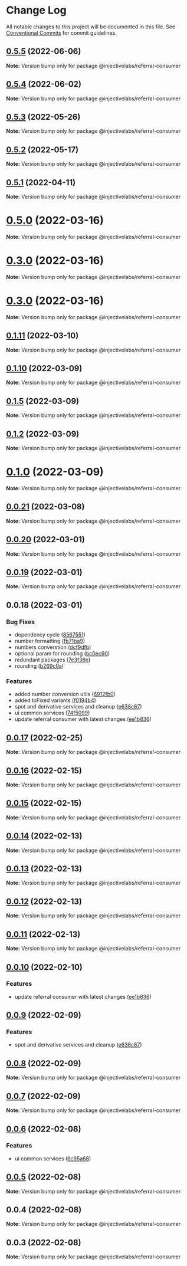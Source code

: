 # Change Log

All notable changes to this project will be documented in this file.
See [Conventional Commits](https://conventionalcommits.org) for commit guidelines.

## [0.5.5](https://github.com/InjectiveLabs/injective-ts/compare/@injectivelabs/referral-consumer@0.5.4...@injectivelabs/referral-consumer@0.5.5) (2022-06-06)

**Note:** Version bump only for package @injectivelabs/referral-consumer





## [0.5.4](https://github.com/InjectiveLabs/injective-ts/compare/@injectivelabs/referral-consumer@0.5.3...@injectivelabs/referral-consumer@0.5.4) (2022-06-02)

**Note:** Version bump only for package @injectivelabs/referral-consumer





## [0.5.3](https://github.com/InjectiveLabs/injective-ts/compare/@injectivelabs/referral-consumer@0.5.2...@injectivelabs/referral-consumer@0.5.3) (2022-05-26)

**Note:** Version bump only for package @injectivelabs/referral-consumer





## [0.5.2](https://github.com/InjectiveLabs/injective-ts/compare/@injectivelabs/referral-consumer@0.5.1...@injectivelabs/referral-consumer@0.5.2) (2022-05-17)

**Note:** Version bump only for package @injectivelabs/referral-consumer





## [0.5.1](https://github.com/InjectiveLabs/injective-ts/compare/@injectivelabs/referral-consumer@0.5.0...@injectivelabs/referral-consumer@0.5.1) (2022-04-11)

**Note:** Version bump only for package @injectivelabs/referral-consumer





# [0.5.0](https://github.com/InjectiveLabs/injective-ts/compare/@injectivelabs/referral-consumer@0.3.0...@injectivelabs/referral-consumer@0.5.0) (2022-03-16)

**Note:** Version bump only for package @injectivelabs/referral-consumer





# [0.3.0](https://github.com/InjectiveLabs/injective-ts/compare/@injectivelabs/referral-consumer@0.3.0...@injectivelabs/referral-consumer@0.3.0) (2022-03-16)

**Note:** Version bump only for package @injectivelabs/referral-consumer





# [0.3.0](https://github.com/InjectiveLabs/injective-ts/compare/@injectivelabs/referral-consumer@0.1.11...@injectivelabs/referral-consumer@0.3.0) (2022-03-16)

**Note:** Version bump only for package @injectivelabs/referral-consumer





## [0.1.11](https://github.com/InjectiveLabs/injective-ts/compare/@injectivelabs/referral-consumer@0.1.10...@injectivelabs/referral-consumer@0.1.11) (2022-03-10)

**Note:** Version bump only for package @injectivelabs/referral-consumer





## [0.1.10](https://github.com/InjectiveLabs/injective-ts/compare/@injectivelabs/referral-consumer@0.1.5...@injectivelabs/referral-consumer@0.1.10) (2022-03-09)

**Note:** Version bump only for package @injectivelabs/referral-consumer





## [0.1.5](https://github.com/InjectiveLabs/injective-ts/compare/@injectivelabs/referral-consumer@0.1.2...@injectivelabs/referral-consumer@0.1.5) (2022-03-09)

**Note:** Version bump only for package @injectivelabs/referral-consumer





## [0.1.2](https://github.com/InjectiveLabs/injective-ts/compare/@injectivelabs/referral-consumer@0.1.0...@injectivelabs/referral-consumer@0.1.2) (2022-03-09)

**Note:** Version bump only for package @injectivelabs/referral-consumer





# [0.1.0](https://github.com/InjectiveLabs/injective-ts/compare/@injectivelabs/referral-consumer@0.0.21...@injectivelabs/referral-consumer@0.1.0) (2022-03-09)

**Note:** Version bump only for package @injectivelabs/referral-consumer





## [0.0.21](https://github.com/InjectiveLabs/injective-ts/compare/@injectivelabs/referral-consumer@0.0.20...@injectivelabs/referral-consumer@0.0.21) (2022-03-08)

**Note:** Version bump only for package @injectivelabs/referral-consumer





## [0.0.20](https://github.com/InjectiveLabs/injective-ts/compare/@injectivelabs/referral-consumer@0.0.19...@injectivelabs/referral-consumer@0.0.20) (2022-03-01)

**Note:** Version bump only for package @injectivelabs/referral-consumer





## [0.0.19](https://github.com/InjectiveLabs/injective-ts/compare/@injectivelabs/referral-consumer@0.0.18...@injectivelabs/referral-consumer@0.0.19) (2022-03-01)

**Note:** Version bump only for package @injectivelabs/referral-consumer





## 0.0.18 (2022-03-01)


### Bug Fixes

* dependency cycle ([8567551](https://github.com/InjectiveLabs/injective-ts/commit/856755179ac526f415f108b90a7b6f58f3e3258d))
* number formatting ([fb71ba9](https://github.com/InjectiveLabs/injective-ts/commit/fb71ba9559719bf67a73881e268a5b3cbdeb9fa3))
* numbers converstion ([dcf9dfb](https://github.com/InjectiveLabs/injective-ts/commit/dcf9dfb14ce45486649915c061412ce32beb350c))
* optional param for rounding ([bc0ec90](https://github.com/InjectiveLabs/injective-ts/commit/bc0ec90c28bdf3e990165c64af39a91b2895a3b0))
* redundant packages ([7e3f38e](https://github.com/InjectiveLabs/injective-ts/commit/7e3f38e9281c7d9eec7aeb9ba94e2fc48c70d52f))
* rounding ([b269c9a](https://github.com/InjectiveLabs/injective-ts/commit/b269c9aec7048ce1ae4b7862ab2e88cb7c59e033))


### Features

* added number conversion utils ([6912fb0](https://github.com/InjectiveLabs/injective-ts/commit/6912fb0ac1f5ffcfd11eff8980745593eabcd46f))
* added toFixed variants ([f0194b4](https://github.com/InjectiveLabs/injective-ts/commit/f0194b496b04a65a6a1a479c74031ff1bbd83a7d))
* spot and derivative services and cleanup ([e638c67](https://github.com/InjectiveLabs/injective-ts/commit/e638c67db9ec2d8200aa0a9d47d458abb9e1ef46))
* ui common services ([74f5099](https://github.com/InjectiveLabs/injective-ts/commit/74f5099cd603086a713d4fb436ad6a322e45ea25))
* update referral consumer with latest changes ([ee1b836](https://github.com/InjectiveLabs/injective-ts/commit/ee1b8363489f6d661c2321aad55384bce802b80a))





## [0.0.17](https://github.com/InjectiveLabs/injective-ts/compare/@injectivelabs/referral-consumer@0.0.16...@injectivelabs/referral-consumer@0.0.17) (2022-02-25)

**Note:** Version bump only for package @injectivelabs/referral-consumer





## [0.0.16](https://github.com/InjectiveLabs/injective-ts/compare/@injectivelabs/referral-consumer@0.0.15...@injectivelabs/referral-consumer@0.0.16) (2022-02-15)

**Note:** Version bump only for package @injectivelabs/referral-consumer





## [0.0.15](https://github.com/InjectiveLabs/injective-ts/compare/@injectivelabs/referral-consumer@0.0.14...@injectivelabs/referral-consumer@0.0.15) (2022-02-15)

**Note:** Version bump only for package @injectivelabs/referral-consumer





## [0.0.14](https://github.com/InjectiveLabs/injective-ts/compare/@injectivelabs/referral-consumer@0.0.13...@injectivelabs/referral-consumer@0.0.14) (2022-02-13)

**Note:** Version bump only for package @injectivelabs/referral-consumer





## [0.0.13](https://github.com/InjectiveLabs/injective-ts/compare/@injectivelabs/referral-consumer@0.0.12...@injectivelabs/referral-consumer@0.0.13) (2022-02-13)

**Note:** Version bump only for package @injectivelabs/referral-consumer





## [0.0.12](https://github.com/InjectiveLabs/injective-ts/compare/@injectivelabs/referral-consumer@0.0.11...@injectivelabs/referral-consumer@0.0.12) (2022-02-13)

**Note:** Version bump only for package @injectivelabs/referral-consumer





## [0.0.11](https://github.com/InjectiveLabs/injective-ts/compare/@injectivelabs/referral-consumer@0.0.10...@injectivelabs/referral-consumer@0.0.11) (2022-02-13)

**Note:** Version bump only for package @injectivelabs/referral-consumer





## [0.0.10](https://github.com/InjectiveLabs/injective-ts/compare/@injectivelabs/referral-consumer@0.0.9...@injectivelabs/referral-consumer@0.0.10) (2022-02-10)


### Features

* update referral consumer with latest changes ([ee1b836](https://github.com/InjectiveLabs/injective-ts/commit/ee1b8363489f6d661c2321aad55384bce802b80a))





## [0.0.9](https://github.com/InjectiveLabs/injective-ts/compare/@injectivelabs/referral-consumer@0.0.7...@injectivelabs/referral-consumer@0.0.9) (2022-02-09)


### Features

* spot and derivative services and cleanup ([e638c67](https://github.com/InjectiveLabs/injective-ts/commit/e638c67db9ec2d8200aa0a9d47d458abb9e1ef46))





## [0.0.8](https://github.com/InjectiveLabs/injective-ts/compare/@injectivelabs/referral-consumer@0.0.7...@injectivelabs/referral-consumer@0.0.8) (2022-02-09)

**Note:** Version bump only for package @injectivelabs/referral-consumer





## [0.0.7](https://github.com/InjectiveLabs/injective-ts/compare/@injectivelabs/referral-consumer@0.0.6...@injectivelabs/referral-consumer@0.0.7) (2022-02-09)

**Note:** Version bump only for package @injectivelabs/referral-consumer





## [0.0.6](https://github.com/InjectiveLabs/injective-ts/compare/@injectivelabs/referral-consumer@0.0.5...@injectivelabs/referral-consumer@0.0.6) (2022-02-08)


### Features

* ui common services ([6c95a68](https://github.com/InjectiveLabs/injective-ts/commit/6c95a68054efb165ea451b15b2466fa4478f9971))





## [0.0.5](https://github.com/InjectiveLabs/injective-ts/compare/@injectivelabs/referral-consumer@0.0.4...@injectivelabs/referral-consumer@0.0.5) (2022-02-08)

**Note:** Version bump only for package @injectivelabs/referral-consumer





## 0.0.4 (2022-02-08)

**Note:** Version bump only for package @injectivelabs/referral-consumer





## 0.0.3 (2022-02-08)

**Note:** Version bump only for package @injectivelabs/referral-consumer
